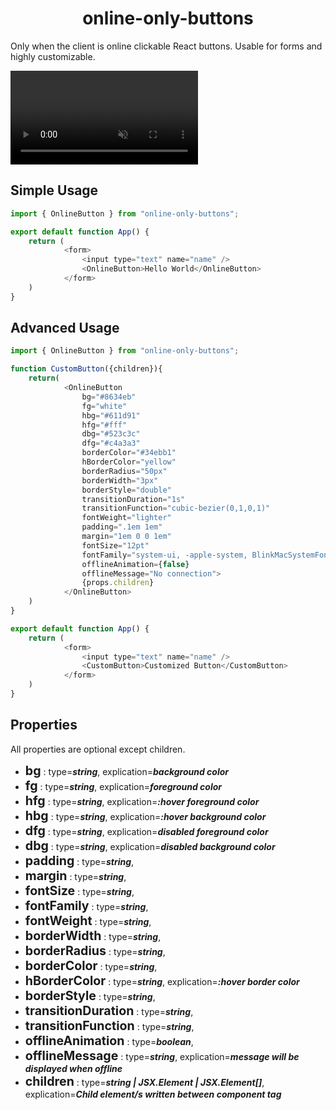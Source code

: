 <h1 align="center">online-only-buttons</h1>

Only when the client is online clickable React buttons. Usable for forms and highly customizable.

<video src="./example/capture.mp4" autoplay loop muted="true"></video>

## Simple Usage
```js
import { OnlineButton } from "online-only-buttons";

export default function App() {
    return (
            <form>
                <input type="text" name="name" />
                <OnlineButton>Hello World</OnlineButton>
            </form>
    )
}
```

## Advanced Usage
```js
import { OnlineButton } from "online-only-buttons";

function CustomButton({children}){
    return(
            <OnlineButton
                bg="#8634eb"
                fg="white"
                hbg="#611d91"
                hfg="#fff"
                dbg="#523c3c"
                dfg="#c4a3a3"
                borderColor="#34ebb1"
                hBorderColor="yellow"
                borderRadius="50px"
                borderWidth="3px"
                borderStyle="double"
                transitionDuration="1s"
                transitionFunction="cubic-bezier(0,1,0,1)"
                fontWeight="lighter"
                padding=".1em 1em"
                margin="1em 0 0 1em"
                fontSize="12pt"
                fontFamily="system-ui, -apple-system, BlinkMacSystemFont, 'Segoe UI'"
                offlineAnimation={false}
                offlineMessage="No connection">
                {props.children}
            </OnlineButton>
    )
}

export default function App() {
    return (
            <form>
                <input type="text" name="name" />
                <CustomButton>Customized Button</CustomButton>
            </form>
    )
}
```

## Properties
All properties are optional except children.
- <span style="font-size:1.4em;">**bg**</span> : type=***string***,  explication=***background color***
- <span style="font-size:1.4em;">**fg**</span> : type=***string***,  explication=***foreground color***
- <span style="font-size:1.4em;">**hfg**</span> : type=***string***, explication=***:hover foreground color***
- <span style="font-size:1.4em;">**hbg**</span> : type=***string***, explication=***:hover background color***
- <span style="font-size:1.4em;">**dfg**</span> : type=***string***, explication=***disabled foreground color***
- <span style="font-size:1.4em;">**dbg**</span> : type=***string***, explication=***disabled background color***
- <span style="font-size:1.4em;">**padding**</span> : type=***string***,
- <span style="font-size:1.4em;">**margin**</span> : type=***string***,
- <span style="font-size:1.4em;">**fontSize**</span> : type=***string***,
- <span style="font-size:1.4em;">**fontFamily**</span> : type=***string***,
- <span style="font-size:1.4em;">**fontWeight**</span> : type=***string***,
- <span style="font-size:1.4em;">**borderWidth**</span> : type=***string***,
- <span style="font-size:1.4em;">**borderRadius**</span> : type=***string***,
- <span style="font-size:1.4em;">**borderColor**</span> : type=***string***,
- <span style="font-size:1.4em;">**hBorderColor**</span> : type=***string***, explication=***:hover border color***
- <span style="font-size:1.4em;">**borderStyle**</span> : type=***string***,
- <span style="font-size:1.4em;">**transitionDuration**</span> : type=***string***,
- <span style="font-size:1.4em;">**transitionFunction**</span> : type=***string***,
- <span style="font-size:1.4em;">**offlineAnimation**</span> : type=***boolean***,
- <span style="font-size:1.4em;">**offlineMessage**</span> : type=***string***, explication=***message will be displayed when offline***
- <span style="font-size:1.4em;">**children**</span> : type=***string | JSX.Element | JSX.Element[]***, explication=***Child element/s written between component tag***